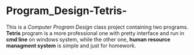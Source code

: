 # Program_Design-Tetris-

This is a *Computer Program Design* class project containing two programs. **Tetris** program is a more professional one with pretty interface and run in **cmd line** on windows system, while the other one, **human resource managment system** is simple and just for homework.
